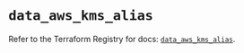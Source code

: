 # `data_aws_kms_alias`

Refer to the Terraform Registry for docs: [`data_aws_kms_alias`](https://registry.terraform.io/providers/hashicorp/aws/6.11.0/docs/data-sources/kms_alias).
